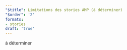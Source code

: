 ```yaml
---
"$title": Limitations des stories AMP (à déterminer)
"$order": '2'
formats:
- stories
draft: 'true'
---
```


à déterminer

